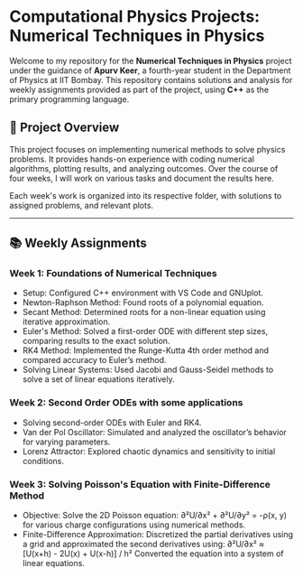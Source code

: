# Computational Physics Projects: Numerical Techniques in Physics

Welcome to my repository for the **Numerical Techniques in Physics** project under the guidance of **Apurv Keer**, a fourth-year student in the Department of Physics at IIT Bombay. This repository contains solutions and analysis for weekly assignments provided as part of the project, using **C++** as the primary programming language.

## 📜 Project Overview

This project focuses on implementing numerical methods to solve physics problems. It provides hands-on experience with coding numerical algorithms, plotting results, and analyzing outcomes. Over the course of four weeks, I will work on various tasks and document the results here.

Each week's work is organized into its respective folder, with solutions to assigned problems, and relevant plots.

---

## 📚 Weekly Assignments

### Week 1: Foundations of Numerical Techniques

* Setup: Configured C++ environment with VS Code and GNUplot.
* Newton-Raphson Method: Found roots of a polynomial equation.
* Secant Method: Determined roots for a non-linear equation using iterative approximation.
* Euler's Method: Solved a first-order ODE with different step sizes, comparing results to the exact solution.
* RK4 Method: Implemented the Runge-Kutta 4th order method and compared accuracy to Euler’s method.
* Solving Linear Systems: Used Jacobi and Gauss-Seidel methods to solve a set of linear equations iteratively.

### Week 2: Second Order ODEs with some applications

* Solving second-order ODEs with Euler and RK4.
* Van der Pol Oscillator: Simulated and analyzed the oscillator’s behavior for varying parameters.
* Lorenz Attractor: Explored chaotic dynamics and sensitivity to initial conditions.

### Week 3: Solving Poisson's Equation with Finite-Difference Method

* Objective: Solve the 2D Poisson equation:
∂²U/∂x² + ∂²U/∂y² = -ρ(x, y)
for various charge configurations using numerical methods.
* Finite-Difference Approximation: Discretized the partial derivatives using a grid and approximated the second derivatives using:
∂²U/∂x² ≈ [U(x+h) - 2U(x) + U(x-h)] / h²
Converted the equation into a system of linear equations.
